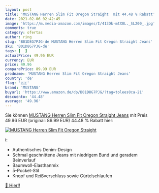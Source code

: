 ```yaml
---
layout: post
title: 'MUSTANG Herren Slim Fit Oregon Straight  mit 44.48 % Rabatt'
date: 2021-02-06 02:42:45
image: 'https://m.media-amazon.com/images/I/413Dk-mtX8L._SL200_.jpg'
comments: true
category: ofertas
author: ring
slug: 'B01D8G7PJG-de MUSTANG Herren Slim Fit Oregon Straight Jeans'
sku: 'B01D8G7PJG-de'
tags: [  ]
actualPrice: 49.96 EUR
currency: EUR
price: 49.96
comparePrice: 89.99 EUR
prodname: 'MUSTANG Herren Slim Fit Oregon Straight Jeans'
country: 'de'
flag: '🇩🇪'
brand: 'MUSTANG'
buyurl: 'https://www.amazon.de/dp/B01D8G7PJG/?tag=tolees0ca-21'
descuento: '44.48'
average: '49.96'
---
```


Sie können [MUSTANG Herren Slim Fit Oregon Straight Jeans](https://www.amazon.de/dp/B01D8G7PJG/?tag=tolees0ca-21) mit Preis 49.96 EUR (original: 89.99 EUR) 44.48 % Rabatt hier:

[![MUSTANG Herren Slim Fit Oregon Straight ](https://m.media-amazon.com/images/I/413Dk-mtX8L._SL200_.jpg)](https://www.amazon.de/dp/B01D8G7PJG/?tag=tolees0ca-21)

ℹ️:

- Authentisches Denim-Design
- Schmal geschnittene Jeans mit niedrigem Bund und geradem Beinverlauf
- Baumwoll-Elasthanmix
- 5-Pocket-Stil
- Knopf und Reißverschluss sowie Gürtelschlaufen

[🛒 Hier!!](https://www.amazon.de/dp/B01D8G7PJG/?tag=tolees0ca-21)
